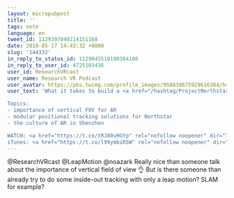 ```yaml
---
layout: micropubpost
title: ''
tags: note
language: en
tweet_id: 1129397040214151168
date: 2019-05-17 14:43:32 +0000
slug: '144332'
in_reply_to_status_id: 1129045519190364166
in_reply_to_user_id: 4725103436
user_id: ResearchVRcast
user_name: Research VR Podcast
user_avatar: https://pbs.twimg.com/profile_images/958839675929616384/h4fOPR_g.jpg
user_text: 'What it takes to build a <a href="/hashtag/ProjectNorthstar?src=hash" data-query-source="hashtag_click" class="twitter-hashtag pretty-link js-nav" dir="ltr"><s>#</s><b>ProjectNorthstar</b></a> from <a href="/LeapMotion" class="twitter-atreply pretty-link js-nav" dir="ltr" data-mentioned-user-id="570369724"><s>@</s><b>LeapMotion</b></a> with <a href="/noazark" class="twitter-atreply pretty-link js-nav" dir="ltr" data-mentioned-user-id="8068472"><s>@</s><b>noazark</b></a> 

Topics:
- importance of vertical FOV for AR
- modular positional tracking solutions for Northstar
- the culture of AR in Shenzhen

WATCH: <a href="https://t.co/tRJ80vHGYp" rel="nofollow noopener" dir="ltr" data-expanded-url="https://youtu.be/G010rKFJMyY" class="twitter-timeline-link" target="_blank" title="https://youtu.be/G010rKFJMyY"><span class="tco-ellipsis"></span><span class="invisible">https://</span><span class="js-display-url">youtu.be/G010rKFJMyY</span><span class="invisible"></span><span class="tco-ellipsis"><span class="invisible"> </span></span></a>
iTunes: <a href="https://t.co/l99ymbiRSW" rel="nofollow noopener" dir="ltr" data-expanded-url="https://tinyurl.com/itunesresearchvr" class="twitter-timeline-link" target="_blank" title="https://tinyurl.com/itunesresearchvr"><span class="tco-ellipsis"></span><span class="invisible">https://</span><span class="js-display-url">tinyurl.com/itunesresearch</span><span class="invisible">vr</span><span class="tco-ellipsis"><span class="invisible"> </span>…</span></a><a href="https://t.co/FiqaLXMouv" class="twitter-timeline-link u-hidden" data-pre-embedded="true" dir="ltr">pic.twitter.com/FiqaLXMouv</a>'
---
```

@ResearchVRcast @LeapMotion @noazark Really nice than someone talk about the importance of vertical field of view 👌 But is there someone than already try to do some inside-out tracking with only a leap motion? SLAM for example?
